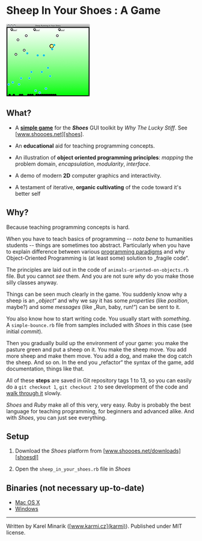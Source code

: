 Sheep In Your Shoes : A Game
============================

![Game Screenshot](./screenshot.png)

What?
-----

* A [**simple game**][boxed] for the ***Shoes*** GUI toolkit by _Why The Lucky Stiff_. See [www.shoooes.net][shoes].

* An **educational** aid for teaching programming concepts.

* An illustration of **object oriented programming principles**: _mapping_ the problem domain, _encapsulation_, _modularity_, _interface_.

* A demo of modern **2D** computer graphics and interactivity.

* A testament of iterative, **organic cultivating** of the code toward it's better self


Why?
----

Because teaching programming concepts is hard.

When you have to teach basics of programming -- _nota bene_ to humanities students -- things are sometimes too abstract. Particularly when you have to explain difference between various [programming paradigms][wiki_programming_paradigm] and why Object-Oriented Programming is (at least some) solution to „fragile code“.

The principles are laid out in the code of `animals-oriented-on-objects.rb` file. But you cannot _see_ them. And you are not sure _why_ do you make those silly classes anyway.

Things can be seen much clearly in the game. You suddenly know why a sheep is an _„object“_ and why we say it has some _properties_ (like _position_, maybe?) and some _messages_ (like „Run, baby, run!“) can be sent to it.

You also know how to start writing code. You usually start with _something_. A `simple-bounce.rb` file from samples included with _Shoes_ in this case (see initial _commit_).

Then you gradually build up the environment of your game: you make the pasture green and put a sheep on it. You make the sheep move. You add more sheep and make them move. You add a dog, and make the dog catch the sheep. And so on. In the end you „refactor“ the syntax of the game, add documentation, things like that.

All of these **steps** are saved in Git repository tags 1 to 13, so you can easily do a `git checkout 1`, `git checkout 2` to see development of the code and [walk through it][src] slowly.

_Shoes_ and _Ruby_ make all of this very, very easy. Ruby is probably the best language for teaching programming, for beginners and advanced alike. And with _Shoes_, you can just see everything.


Setup
-----

1. Download the _Shoes_ platform from [www.shoooes.net/downloads][shoesdl]

2. Open the `sheep_in_your_shoes.rb` file in _Shoes_


Binaries (not necessary up-to-date)
------------------------------------

* [Mac OS X](http://data.karmi.cz/ffuk/Sheep_In_Your_Shoes/sheep_in_your_shoes.dmg "DMG, 4.4MB")
* [Windows ](http://data.karmi.cz/ffuk/Sheep_In_Your_Shoes/sheep_in_your_shoes.exe "EXE, 2MB")

---

Written by Karel Minarik ([www.karmi.cz](karmi)). Published under MIT license.

<!-- References -->

[src]:            http://github.com/karmi/sheep_in_your_shoes/commits/master
[boxed]:          http://the-shoebox.org/apps/109
[karmi]:          http://www.karmi.cz

[shoes]:          http://www.shoooes.net
[shoesdl]:        http://shoooes.net/downloads
[shoessrc]:       http://github.com/why/shoes/tree/master
[shoeswiki]:      http://github.com/why/shoes/wikis

[wiki_programming_paradigm]: http://en.wikipedia.org/wiki/Programming_paradigm